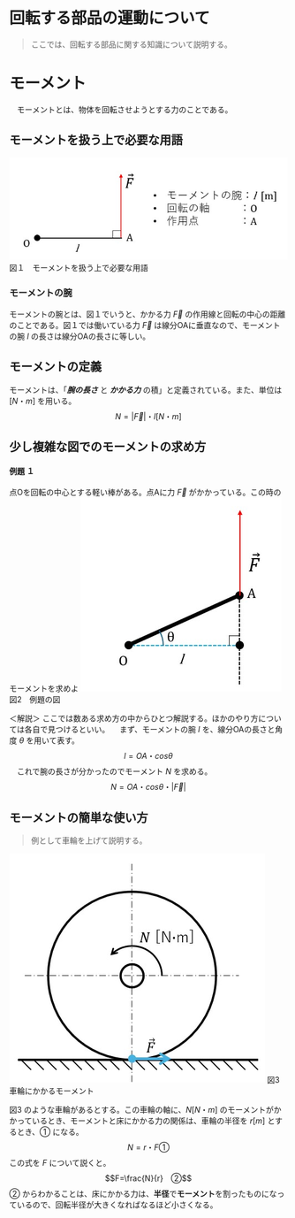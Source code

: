 # 回転する部品の運動について
> ここでは、回転する部品に関する知識について説明する。
# モーメント
　モーメントとは、物体を回転させようとする力のことである。
## モーメントを扱う上で必要な用語
![モーメントを扱う上で必要な用語](vocabs-for-moment.jpg)　図１　モーメントを扱う上で必要な用語
### モーメントの腕
モーメントの腕とは、図１でいうと、かかる力 $\vec{F}$ の作用線と回転の中心の距離のことである。図１では働いている力 $\vec{F}$ は線分OAに垂直なので、モーメントの腕 $l$ の長さは線分OAの長さに等しい。

## モーメントの定義
モーメントは、「***腕の長さ*** と ***かかる力*** の積」と定義されている。また、単位は $[N・m]$ を用いる。
$$N = |\vec{F}| ・ l　[N・m]$$
## 少し複雑な図でのモーメントの求め方
#### 例題 １
点Oを回転の中心とする軽い棒がある。点Aに力 $\vec{F}$ がかかっている。この時のモーメントを求めよ
![図２](example-object-for-moment-explanation.jpg)
　図2　例題の図

＜解説＞
ここでは数ある求め方の中からひとつ解説する。ほかのやり方については各自で見つけるといい。
　まず、モーメントの腕 $l$ を、線分OAの長さと角度 $θ$ を用いて表す。
　$$ l = OA・cosθ$$
　これで腕の長さが分かったのでモーメント $N$ を求める。
　$$N = OA・cosθ・|\vec{F}|$$

## モーメントの簡単な使い方
> 例として車輪を上げて説明する。 

![車輪でのモーメント](moment-on-wheel.jpg)
図3　車輪にかかるモーメント

図3 のような車輪があるとする。この車輪の軸に、$N [N・m]$ のモーメントがかかっているとき、モーメントと床にかかる力の関係は、車輪の半径を $r [m]$ とするとき、$①$ になる。
$$N=r・F　①$$
この式を $F$ について説くと。
$$F=\frac{N}{r}　②$$
$②$ からわかることは、床にかかる力は、**半径**で**モーメント**を割ったものになっているので、回転半径が大きくなればなるほど小さくなる。